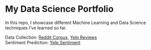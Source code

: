 # My Data Science Portfolio
In this repo, I showcase different Machine Learning and Data Science techniques I've learned so far.

Data Collection: [Reddit Corpus](reddit_corpus.ipynb), [Yelp Reviews](yelp_corpus.ipynb)<br>
Sentiment Prediction: [Yelp Sentiment](sentiment_pred.ipynb)
